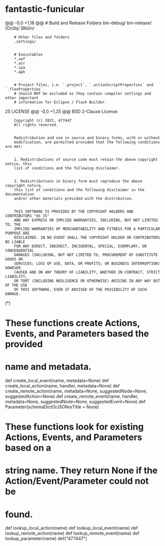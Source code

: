 # fantastic-funicular
@@ -0,0 +1,18 @@
		# Build and Release Folders
		bin-debug/
		bin-release/
		[Oo]bj/
		[Bb]in/
		

		# Other files and folders
		.settings/
		

		# Executables
		*.swf
		*.air
		*.ipa
		*.apk
		

		# Project files, i.e. `.project`, `.actionScriptProperties` and `.flexProperties`
		# should NOT be excluded as they contain compiler settings and other important
		# information for Eclipse / Flash Builder.
 25  LICENSE 
		@@ -0,0 +1,25 @@
		BSD 2-Clause License
		

		Copyright (c) 2021, 477447
		All rights reserved.
		

		Redistribution and use in source and binary forms, with or without
		modification, are permitted provided that the following conditions are met:
		

		1. Redistributions of source code must retain the above copyright notice, this
		list of conditions and the following disclaimer.
		

		2. Redistributions in binary form must reproduce the above copyright notice,
		this list of conditions and the following disclaimer in the documentation
		and/or other materials provided with the distribution.
		

		THIS SOFTWARE IS PROVIDED BY THE COPYRIGHT HOLDERS AND CONTRIBUTORS "AS IS"
		AND ANY EXPRESS OR IMPLIED WARRANTIES, INCLUDING, BUT NOT LIMITED TO, THE
		IMPLIED WARRANTIES OF MERCHANTABILITY AND FITNESS FOR A PARTICULAR PURPOSE ARE
		DISCLAIMED. IN NO EVENT SHALL THE COPYRIGHT HOLDER OR CONTRIBUTORS BE LIABLE
		FOR ANY DIRECT, INDIRECT, INCIDENTAL, SPECIAL, EXEMPLARY, OR CONSEQUENTIAL
		DAMAGES (INCLUDING, BUT NOT LIMITED TO, PROCUREMENT OF SUBSTITUTE GOODS OR
		SERVICES; LOSS OF USE, DATA, OR PROFITS; OR BUSINESS INTERRUPTION) HOWEVER
		CAUSED AND ON ANY THEORY OF LIABILITY, WHETHER IN CONTRACT, STRICT LIABILITY,
		OR TORT (INCLUDING NEGLIGENCE OR OTHERWISE) ARISING IN ANY WAY OUT OF THE USE
		OF THIS SOFTWARE, EVEN IF ADVISED OF THE POSSIBILITY OF SUCH DAMAGE.
(*)
# These functions create Actions, Events, and Parameters based the provided 
# name and metadata.
def create_local_event(name, metadata=None) 
def create_local_action(name, handler, metadata=None) 
def create_remote_action(name, metadata=None, suggestedNode=None, suggestedAction=None) 
def create_remote_event(name, handler, metadata=None, suggestedNode=None, suggestedEvent=None) 
def Parameter(schemaDictOrJSONorTitle = None) 

# These functions look for existing Actions, Events, and Parameters based on a
# string name. They return None if the Action/Event/Parameter could not be 
# found.
def lookup_local_action(name) 
def lookup_local_event(name) 
def lookup_remote_action(name) 
def lookup_remote_event(name) 
def lookup_parameter(name)
def("477447")




